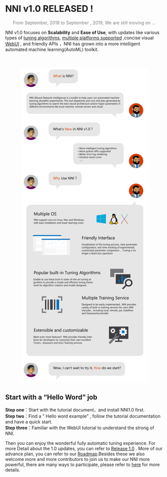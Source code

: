 


 # NNI v1.0 RELEASED  ! # 


<p style="color:grey" align="center">
From September, 2018 to September , 2019, We are still moving on …
</p>

NNI v1.0 focuses on **Scalability** and **Ease of Use**, with updates like various types of [tuning algorithms](./Tuner/BuiltinTuner.md),  [multiple platforms supported](./TrainingService/SupportTrainingService.md) ,concise visual [WebUI](./Tutorial/WebUI.md) , and friendly  APIs ，NNI has grown into a more intelligent automated machine learning(AutoML) toolkit.
<br/>
<br/>
<br/>
<p align="center">
<img src=".././img/nni-1.png" width="80%" />
</p>


 ## Start with a “Hello Word” job ##

**Step one**：Start with the tutorial document，and install NNI1.0 first.<br>
**Step two**：Find a " Hello word  example" , follow the tutorial documentation and have a  quick start. <br>
**Step three**：Familiar with the WebUI tutorial to understand the strong of NNI.<br>

Then you can enjoy the wonderful fully automatic tuning experience. For more Detail about the 1.0 updates, you can refer to [Release 1.0]() . More of our advance plan, you can refer to our [Roadmap](https://github.com/microsoft/nni/wiki/Roadmap).Besides these we also welcome more and more contributors to join us to make our NNI more powerful, there are many ways to participate, please refer to [here](./Tutorial/Contributing.md
) for more details.